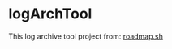 # logArchTool

This log archive tool 
project from: [roadmap.sh](https://roadmap.sh/projects/log-archive-tool)
